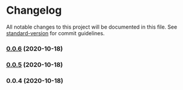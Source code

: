 # Changelog

All notable changes to this project will be documented in this file. See [standard-version](https://github.com/conventional-changelog/standard-version) for commit guidelines.

### [0.0.6](https://github.com/daKmoR/foo/compare/v0.0.5...v0.0.6) (2020-10-18)

### [0.0.5](https://github.com/daKmoR/foo/compare/v0.0.4...v0.0.5) (2020-10-18)

### 0.0.4 (2020-10-18)
